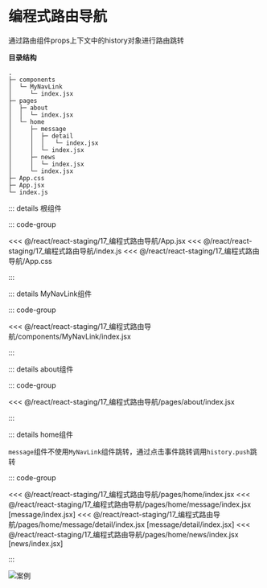 # 编程式路由导航

通过路由组件props上下文中的history对象进行路由跳转

**目录结构**

```
.
├─ components
│  └─ MyNavLink
│     └─ index.jsx
├─ pages
│  ├─ about
│  │  └─ index.jsx
│  └─ home
│     ├─ message
│     │  ├─ detail
│     │  │   └─ index.jsx
│     │  └─ index.jsx
│     ├─ news
│     │  └─ index.jsx
│     └─ index.jsx
├─ App.css
├─ App.jsx
└─ index.js
```

::: details 根组件

::: code-group 

<<< @/react/react-staging/17_编程式路由导航/App.jsx
<<< @/react/react-staging/17_编程式路由导航/index.js
<<< @/react/react-staging/17_编程式路由导航/App.css

:::


::: details MyNavLink组件

::: code-group

<<<  @/react/react-staging/17_编程式路由导航/components/MyNavLink/index.jsx

:::


::: details about组件

::: code-group

<<<  @/react/react-staging/17_编程式路由导航/pages/about/index.jsx

:::


::: details home组件

`message`组件不使用`MyNavLink`组件跳转，通过点击事件跳转调用`history.push`跳转

::: code-group

<<<  @/react/react-staging/17_编程式路由导航/pages/home/index.jsx
<<<  @/react/react-staging/17_编程式路由导航/pages/home/message/index.jsx [message/index.jsx]
<<<  @/react/react-staging/17_编程式路由导航/pages/home/message/detail/index.jsx [message/detail/index.jsx]
<<<  @/react/react-staging/17_编程式路由导航/pages/home/news/index.jsx [news/index.jsx]

:::

![案例](/react/react-staging/1722224164190.gif)
